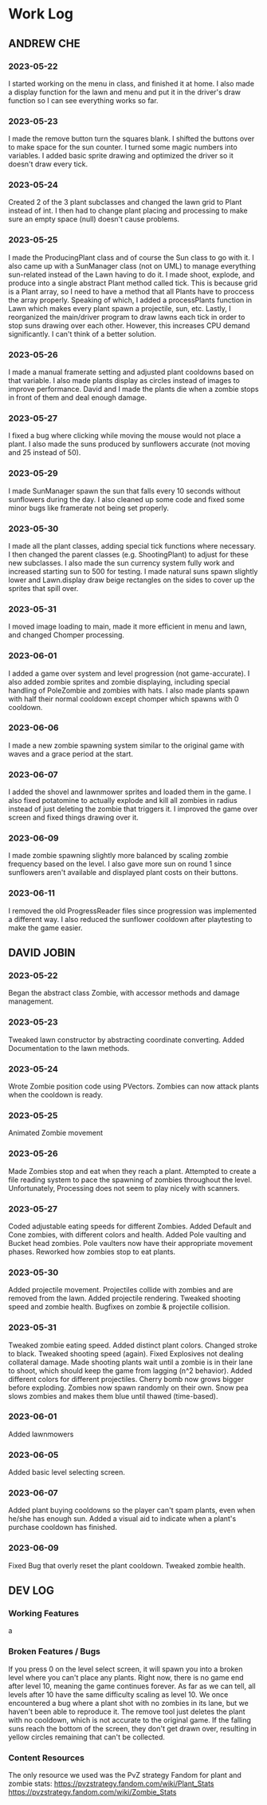 # Work Log

## ANDREW CHE

### 2023-05-22

I started working on the menu in class, and finished it at home.
I also made a display function for the lawn and menu and put it in the driver's draw function so I can see everything works so far.

### 2023-05-23

I made the remove button turn the squares blank.
I shifted the buttons over to make space for the sun counter.
I turned some magic numbers into variables.
I added basic sprite drawing and optimized the driver so it doesn't draw every tick.

### 2023-05-24

Created 2 of the 3 plant subclasses and changed the lawn grid to Plant instead of int.
I then had to change plant placing and processing to make sure an empty space (null) doesn't cause problems.

### 2023-05-25

I made the ProducingPlant class and of course the Sun class to go with it.
I also came up with a SunManager class (not on UML) to manage everything sun-related instead of the Lawn having to do it.
I made shoot, explode, and produce into a single abstract Plant method called tick. This is because grid is a Plant array, so I need to have a method that all Plants have to proccess the array properly.
Speaking of which, I added a processPlants function in Lawn which makes every plant spawn a projectile, sun, etc.
Lastly, I reorganized the main/driver program to draw lawns each tick in order to stop suns drawing over each other. However, this increases CPU demand significantly. I can't think of a better solution.

### 2023-05-26

I made a manual framerate setting and adjusted plant cooldowns based on that variable.
I also made plants display as circles instead of images to improve performance.
David and I made the plants die when a zombie stops in front of them and deal enough damage.

### 2023-05-27

I fixed a bug where clicking while moving the mouse would not place a plant.
I also made the suns produced by sunflowers accurate (not moving and 25 instead of 50).

### 2023-05-29

I made SunManager spawn the sun that falls every 10 seconds without sunflowers during the day.
I also cleaned up some code and fixed some minor bugs like framerate not being set properly.

### 2023-05-30

I made all the plant classes, adding special tick functions where necessary.
I then changed the parent classes (e.g. ShootingPlant) to adjust for these new subclasses.
I also made the sun currency system fully work and increased starting sun to 500 for testing.
I made natural suns spawn slightly lower and Lawn.display draw beige rectangles on the sides to cover up the sprites that spill over.

### 2023-05-31

I moved image loading to main, made it more efficient in menu and lawn, and changed Chomper processing.

### 2023-06-01

I added a game over system and level progression (not game-accurate).
I also added zombie sprites and zombie displaying, including special handling of PoleZombie and zombies with hats.
I also made plants spawn with half their normal cooldown except chomper which spawns with 0 cooldown.

### 2023-06-06

I made a new zombie spawning system similar to the original game with waves and a grace period at the start.

### 2023-06-07

I added the shovel and lawnmower sprites and loaded them in the game.
I also fixed potatomine to actually explode and kill all zombies in radius instead of just deleting the zombie that triggers it.
I improved the game over screen and fixed things drawing over it.

### 2023-06-09

I made zombie spawning slightly more balanced by scaling zombie frequency based on the level.
I also gave more sun on round 1 since sunflowers aren't available and displayed plant costs on their buttons.

### 2023-06-11

I removed the old ProgressReader files since progression was implemented a different way.
I also reduced the sunflower cooldown after playtesting to make the game easier.



## DAVID JOBIN

### 2023-05-22

Began the abstract class Zombie, with accessor methods and damage management.

### 2023-05-23

Tweaked lawn constructor by abstracting coordinate converting. Added Documentation to the lawn methods.

### 2023-05-24

Wrote Zombie position code using PVectors.
Zombies can now attack plants when the cooldown is ready.

### 2023-05-25

Animated Zombie movement

### 2023-05-26

Made Zombies stop and eat when they reach a plant. Attempted to create a file reading system to
pace the spawning of zombies throughout the level. Unfortunately, Processing does not seem to play nicely with scanners.

### 2023-05-27

Coded adjustable eating speeds for different Zombies.
Added Default and Cone zombies, with different colors and health.
Added Pole vaulting and Bucket head zombies.
Pole vaulters now have their appropriate movement phases.
Reworked how zombies stop to eat plants.

### 2023-05-30

Added projectile movement.
Projectiles collide with zombies and are removed from the lawn.
Added projectile rendering.
Tweaked shooting speed and zombie health.
Bugfixes on zombie & projectile collision.

### 2023-05-31

Tweaked zombie eating speed.
Added distinct plant colors. Changed stroke to black.
Tweaked shooting speed (again).
Fixed Explosives not dealing collateral damage.
Made shooting plants wait until a zombie is in their lane to shoot,
which should keep the game from lagging (n^2 behavior).
Added different colors for different projectiles.
Cherry bomb now grows bigger before exploding.
Zombies now spawn randomly on their own.
Snow pea slows zombies and makes them blue until thawed (time-based).

### 2023-06-01

Added lawnmowers

### 2023-06-05

Added basic level selecting screen.

### 2023-06-07

Added plant buying cooldowns so the player can't
spam plants, even when he/she has enough sun.
Added a visual aid to indicate when a plant's purchase
cooldown has finished.

### 2023-06-09

Fixed Bug that overly reset the plant cooldown.
Tweaked zombie health.

## DEV LOG

### Working Features

a

### Broken Features / Bugs

If you press 0 on the level select screen, it will spawn you into a broken level where you can't place any plants.
Right now, there is no game end after level 10, meaning the game continues forever. As far as we can tell, all levels after 10 have the same difficulty scaling as level 10.
We once encountered a bug where a plant shot with no zombies in its lane, but we haven't been able to reproduce it.
The remove tool just deletes the plant with no cooldown, which is not accurate to the original game.
If the falling suns reach the bottom of the screen, they don't get drawn over, resulting in yellow circles remaining that can't be collected.

### Content Resources

The only resource we used was the PvZ strategy Fandom for plant and zombie stats:
https://pvzstrategy.fandom.com/wiki/Plant_Stats
https://pvzstrategy.fandom.com/wiki/Zombie_Stats